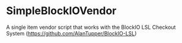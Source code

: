 SimpleBlockIOVendor
===================

A single item vendor script that works with the BlockIO LSL Checkout System (https://github.com/AlanTupper/BlockIO-LSL)

